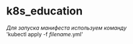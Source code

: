 # <h1>k8s_education</h1>
<i> Для запуска манифеста используем команду </i>  
'kubectl apply -f *filename*.yml'
